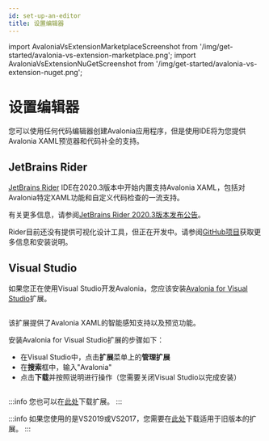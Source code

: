 ```yaml
---
id: set-up-an-editor
title: 设置编辑器
---
```


import AvaloniaVsExtensionMarketplaceScreenshot from '/img/get-started/avalonia-vs-extension-marketplace.png';
import AvaloniaVsExtensionNuGetScreenshot from '/img/get-started/avalonia-vs-extension-nuget.png';

# 设置编辑器

您可以使用任何代码编辑器创建Avalonia应用程序，但是使用IDE将为您提供Avalonia XAML预览器和代码补全的支持。

## JetBrains Rider

[JetBrains Rider](https://www.jetbrains.com/rider/) IDE在2020.3版本中开始内置支持Avalonia XAML，包括对Avalonia特定XAML功能和自定义代码检查的一流支持。

有关更多信息，请参阅[JetBrains Rider 2020.3版本发布公告](https://www.jetbrains.com/rider/whatsnew/2020-3/#version-2020-3-avalonia-support)。

Rider目前还没有提供可视化设计工具，但正在开发中。请参阅[GitHub项目](https://github.com/ForNeVeR/AvaloniaRider)获取更多信息和安装说明。

## Visual Studio

如果您正在使用Visual Studio开发Avalonia，您应该安装[Avalonia for Visual Studio](https://marketplace.visualstudio.com/items?itemName=AvaloniaTeam.AvaloniaVS)扩展。

<img className="center" src={AvaloniaVsExtensionMarketplaceScreenshot} alt="" />

该扩展提供了Avalonia XAML的智能感知支持以及预览功能。

安装Avalonia for Visual Studio扩展的步骤如下：

- 在Visual Studio中，点击**扩展**菜单上的**管理扩展**
- 在**搜索**框中，输入"Avalonia"
- 点击**下载**并按照说明进行操作（您需要关闭Visual Studio以完成安装）

<img className="center" src={AvaloniaVsExtensionNuGetScreenshot} alt="" />

:::info
您也可以在[此处](https://marketplace.visualstudio.com/items?itemName=AvaloniaTeam.AvaloniaVS)下载扩展。
:::

:::info
如果您使用的是VS2019或VS2017，您需要在[此处](https://marketplace.visualstudio.com/items?itemName=AvaloniaTeam.AvaloniaforVisualStudio)下载适用于旧版本的扩展。
:::